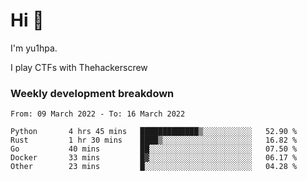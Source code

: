 # Hi 👋

I'm yu1hpa.

I play CTFs with Thehackerscrew

### Weekly development breakdown

<!--START_SECTION:waka-->

```text
From: 09 March 2022 - To: 16 March 2022

Python       4 hrs 45 mins   █████████████▒░░░░░░░░░░░   52.90 %
Rust         1 hr 30 mins    ████▒░░░░░░░░░░░░░░░░░░░░   16.82 %
Go           40 mins         ██░░░░░░░░░░░░░░░░░░░░░░░   07.50 %
Docker       33 mins         █▓░░░░░░░░░░░░░░░░░░░░░░░   06.17 %
Other        23 mins         █░░░░░░░░░░░░░░░░░░░░░░░░   04.28 %
```

<!--END_SECTION:waka-->

